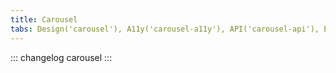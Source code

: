 ```yaml
---
title: Carousel
tabs: Design('carousel'), A11y('carousel-a11y'), API('carousel-api'), Example('carousel-code'), Changelog('carousel-changelog')
---
```


::: changelog carousel :::
